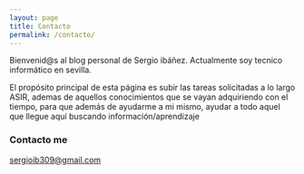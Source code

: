 ```yaml
---
layout: page
title: Contacto
permalink: /contacto/
---
```


Bienvenid@s al blog personal de Sergio ibáñez. Actualmente soy tecnico informático en sevilla.

El propósito principal de esta página es subir las tareas solicitadas a lo largo ASIR, ademas de aquellos conocimientos que se vayan adquiriendo con el tiempo, para que además de ayudarme a mi mismo, ayudar a todo aquel que llegue aquí buscando información/aprendizaje

### Contacto me
[sergioib309@gmail.com](mailto:email@domain.com)